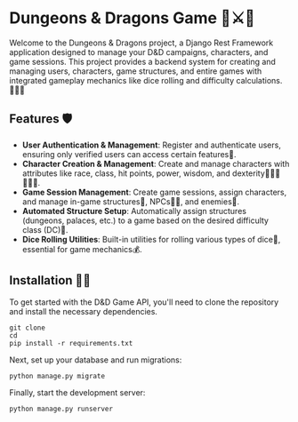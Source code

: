 # Dungeons & Dragons Game 🐉⚔️🏰

Welcome to the Dungeons & Dragons project, a Django Rest Framework application designed to manage your D&D campaigns, characters, and game sessions. This project provides a backend system for creating and managing users, characters, game structures, and entire games with integrated gameplay mechanics like dice rolling and difficulty calculations.🧙🏻‍♂️


## Features 🛡️

- **User Authentication & Management**: Register and authenticate users, ensuring only verified users can access certain features🧛.
- **Character Creation & Management**: Create and manage characters with attributes like race, class, hit points, power, wisdom, and dexterity🧜🏽‍♂️🧝🏼‍♀️.
- **Game Session Management**: Create game sessions, assign characters, and manage in-game structures🏹, NPCs🧞‍♀️, and enemies🧟.
- **Automated Structure Setup**: Automatically assign structures (dungeons, palaces, etc.) to a game based on the desired difficulty class (DC)📜.
- **Dice Rolling Utilities**: Built-in utilities for rolling various types of dice🎲, essential for game mechanics💰.


## Installation 🧙🏼

To get started with the D&D Game API, you'll need to clone the repository and install the necessary dependencies.

```
git clone 
cd 
pip install -r requirements.txt
```
Next, set up your database and run migrations:
```
python manage.py migrate
```
Finally, start the development server:
```
python manage.py runserver
```

